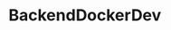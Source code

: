 # BackendDockerDev


<!-- Setup notes: getting started

Why? Because git and mounted storage volumes don't always play well together with required container permissions

What's affected? So far, .gitkeep files may require removal and the pgadmin admin directory needs to be owned by pgadmin USER and/or GROUP whose UID/GID is 5050

Correction:
>$ chown -R 5050:5050 ./pgsql/pgadmin

For more information concerning 



- pgadmin4 containers: https://www.pgadmin.org/docs/pgadmin4/latest/container_deployment.html

- mysql containers: https://hub.docker.com/_/mysql/

- mssql containers:


-->